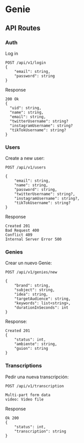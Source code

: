 # Genie

## API Routes

### Auth

Log in
```
POST /api/v1/login
{
    "email": string,
    "password": string
}
```
Response
```
200 Ok
{
  "uid": string,
  "name": string,
  "email": string,
  "twitterUsername": string?
  "instagramUsername": string?
  "tikTokUsername": string?
}
```

### Users

Create a new user:
```
POST /api/v1/users

{
    "email": string,
    "name": string,
    "password": string,
    "twitterUsername": string?,
    "instagramUsername": string?,
    "tikTokUsername": string?
}
```
Response
```
Created 201
Bad Request 400
Conflict 409
Internal Server Error 500
```

### Genies

Crear un nuevo Genie:
```
POST /api/v1/genies/new

{
    "brand": string,
    "subject": string,
    "idea": string,
    "targetAudience": string,
    "keywords": list<string>,
    "durationInSeconds": int
}
```
Response:
```
Created 201
{
    "status": int,
    "ambiente": string,
    "guion": string
}
```

### Transcriptions

Pedir una nueva transcripción:
```
POST /api/v1/transcription

Multi-part form data
video: Video file
```
Response
```
Ok 200
{
    "status": int,
    "transcription": string
}
```
